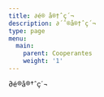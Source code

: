```yaml
---
title: ∂é® å®†ˆç´¬
description: ∂´ˆ®å®†ˆç´¬
type: page
menu:
  main:
    parent: Cooperantes
    weight: '1'
---
```

∂é®å®†ˆç´¬
